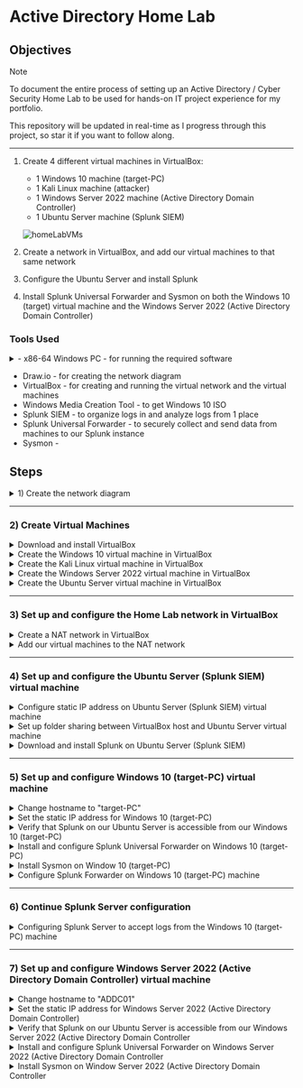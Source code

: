 # Active Directory Home Lab 

## Objectives

> [!NOTE]
> To document the entire process of setting up an Active Directory / Cyber Security Home Lab to be used for hands-on IT project experience for my portfolio.
> 
> This repository will be updated in real-time as I progress through this project, so star it if you want to follow along.

___

1) Create 4 different virtual machines in VirtualBox:

    * 1 Windows 10 machine (target-PC)
    * 1 Kali Linux machine (attacker)
    * 1 Windows Server 2022 machine (Active Directory Domain Controller)
    * 1 Ubuntu Server machine (Splunk SIEM)
    
    ![homeLabVMs](https://github.com/alt-react/Active-Directory-Home-Lab/assets/170683744/6be2c0df-a5c2-4eff-a646-3d03f733b11c)

2) Create a network in VirtualBox, and add our virtual machines to that same network

3) Configure the Ubuntu Server and install Splunk

4) Install Splunk Universal Forwarder and Sysmon on both the Windows 10 (target) virtual machine and the Windows Server 2022 (Active Directory Domain Controller)

### Tools Used

<details>
<summary>- x86-64 Windows PC - for running the required software</summary>
<br>

   * minimum specs
      * 4-core 8-threads processor
      * 16 GB RAM
      * 250 GB free storage
</details>         

- Draw.io - for creating the network diagram
- VirtualBox - for creating and running the virtual network and the virtual machines
- Windows Media Creation Tool - to get Windows 10 ISO
- Splunk SIEM - to organize logs in and analyze logs from 1 place
- Splunk Universal Forwarder - to securely collect and send data from machines to our Splunk instance
- Sysmon - 

## Steps
<details>
<summary>1) Create the network diagram</summary>
<br>

  ![AltReact-Initial_Network_Diagram-50%](https://github.com/alt-react/Active-Directory-Home-Lab/assets/170683744/ce5c58f5-1c5c-4503-8424-2a74cc196a04)

  * you can design whatever network diagram you'd like to in [Draw.io](https://www.draw.io)

</details>

___

### 2) Create Virtual Machines

<details>
<summary>Download and install VirtualBox</summary>
<br>
   
   * go to https://www.virtualbox.org/wiki/Downloads to download VirtualBox for your system
   * verify SHA256 checksum to ensure the integrity of the download
   * install VirtualBox
</details>

<details>
<summary>Create the Windows 10 virtual machine in VirtualBox</summary>
<br>

  Download the Windows 10 ISO file

   * go to https://www.microsoft.com/en-ca/software-download/windows10 and click the blue "Download Tool now" button
   * run the installation file, choose the "Create installation media (USB flash drive, DVD, or ISO file) for another PC" option, and click next.
   * choose your desired language, architecture, and edition (or leave it as default), then click next
   * choose the ISO file option, then click next, then choose your download location

  Configure the virtual machine environment to use for Windows 10 installation
   
   * click the "New" button (blue spikey orb icon) in VirtualBox
   * enter the desired name of this virtual machine in the "Name" field
   * choose the desired location for your virtual machine in the "Folder" section
   * select the Windows 10 ISO file you downloaded in the "ISO Image" section
   * for a manual Windows install select the "Skip Unattended Installation" option, or leave deselected, then click "Next"
   * choose the desired RAM amount and number of CPUs to use for this virtual machine, then click "Next"
   * choose the desired storage configuration, then click "Next"
   * if you are happy with the configuration summary, click "Finish"
   
  Install Windows 10 in the newly created virtual machine environment
   
   * click "Start" (green arrow icon) in VirtualBox to start the virtual machine
   * click "Next" in the Windows installer, then click "Install Now"
   * click "I don't have a product key", then select "Windows 10 Pro" and click  "Next"
   * click "accept license terms", then click "Next"
   * select "Custom: Install Windows only (advanced), then click "Next"
   
</details>

<details>
<summary>Create the Kali Linux virtual machine in VirtualBox</summary>
<br>

  Download the Kali Linux ISO file

   * go to [Kali.org/get-kali](https://www.kali.org/get-kali) and click "Virtual Machines"
   * select your architecture, then click "VIrtualBox"
   * once your virtual machine image downloads, make sure 7-zip is installed, then double-click the extracted Kali Linux VirtualBox image
   
  Run Kali Linux in VirtualBox
   
   * click "Start" (green arrow icon) in VirtualBox to start the virtual machine
   * login using "kali" as the username and "kali" as the password

</details>

<details>
<summary>Create the Windows Server 2022 virtual machine in VirtualBox</summary>
<br>

  Download the Windows Server 2022 ISO file

   * search for "Windows Server 2022 iso" and click the "Windows Server 2022 | Microsoft Evaluation Center" link
   * click the "Download the ISO" link, then fill out the information, and click the blue "Download Now" button
   * click the "64-bit edition" link to download the ISO

  Configure the virtual machine environment to use for Windows Server 2022 installation
   
   * click the "New" button (blue spikey orb icon) in VirtualBox
   * enter the desired name of this virtual machine in the "Name" field
   * choose the desired location for your virtual machine in the "Folder" section
   * select the Windows Server 2022 ISO file you downloaded in the "ISO Image" section
   * for a manual Windows install select the "Skip Unattended Installation" option, or leave deselected, then click "Next"
   * choose the desired RAM amount and number of CPUs to use for this virtual machine, then click "Next"
   * choose the desired storage configuration, then click "Next"
   * if you are happy with the configuration summary, click "Finish"
   
  Install Windows Server 2022 in the newly created virtual machine environment
   
   * click "Start" (green arrow icon) in VirtualBox to start the virtual machine
   * when Windows boots up, click "Next", then click "Install Now"
   * select "Windows 2022 Standard Evaluation (Desktop Experience)", then click "Next"
   * accept the "terms and agreements", then click "Next"
   * select "Custom: Install Microsoft Server Operating System only (advanced)", then click "Next"
   * after installation, enter a secure password, then click "Finish"

</details>

<details>
<summary>Create the Ubuntu Server virtual machine in VirtualBox</summary>
<br>

   Download the Ubuntu Server ISO file

   * go to [ubuntu.com](https://www.ubuntu.com), go to the products tab, and click "Ubuntu Server"
   * click the green "Download Ubuntu Server" button
   * click the green "Download 24.04 LTS" button to start the download (version 24.04 LTS was the latest version when writing this)

  Configure the virtual machine environment to use for Ubuntu Server installation
   
   * click the "New" button (blue spikey orb icon) in VirtualBox
   * enter the desired name of this virtual machine in the "Name" field
   * choose the desired location for your virtual machine in the "Folder" section
   * select the Ubuntu Server IOS file you downloaded in the "ISO Image" section
   * for a manual Windows install select the "Skip Unattended Installation" option, or leave deselected, then click "Next"
   * choose the desired RAM amount and number of CPUs to use for this virtual machine, then click "Next"
   * choose the desired storage configuration, then click "Next"
   * if you are happy with the configuration summary, click "Finish"
   
  Install Ubuntu Server in the newly created virtual machine environment
   
   * click "Start" (green arrow icon) in VirtualBox to start the virtual machine
   * select "Try or Install Ubuntu Server" and hit the enter key
   * hit enter 6 times for default settings
   * at the "Mirror check still running" section, choose "continue", and hit enter
   * at the "Guided storage configuration" menu, use the down arrow to navigate to the "Done" option, then hit "Enter"
   * at the "Storage configuration menu", use the down arrow to navigate to "Done", hit "enter", then go to "Continue" and hit enter
   * at the "Profile setup screen", enter whatever name, server name, username, and password you like, then navigate to "Done" and hit "enter"
   * hit "enter" to skip "Ubuntu Pro"
   * install "Open SSH" if you'd like
   * install whatever "Featured server snaps" you'd like, then navigate to "Done" and hit enter
   * after installation, navigate to the "reboot now" option, then hit "enter"
   * if you see "cdrom failed to unmount error". hit "enter"

</details>

<!--

---

<details> 
<summary>Enable copy/paste between host and virtual machines in VirtualBox</summary> 
<br>

Open up VirtualBox

For each virtual machine:

  1) right-click on the virtual machine, and click "Settings"
  2) on the "General" page, click the "Advanced" tab, set "Shared Clipboard" to "Bidirectional", and click "OK"

</details>

-->

---

### 3) Set up and configure the Home Lab network in VirtualBox

<details>
<summary>Create a NAT network in VirtualBox</summary>
<br>

   1) open VirtualBox, click on "Tools", then click on "Network"
   2) click the "NAT Networks" tab, then click the "Create" button
   3) click on the newly created "NatNetwork" then change "Name" to whatever you like (optional)
   4) change the "IPv4 Prefix" to the prefix you defined in the network diagram you created
   5) leave "Enable DHCP" checked, and hit "Apply"

</details>

<details>
<summary>Add our virtual machines to the NAT network</summary>
<br>

For each of the 4 virtual machines, complete the following steps:

   1) click on the virtual machine, click "Settings", then click "Network"
   2) in the "Adapter 1" tab, click inside the "Attached to:" dropdown menu and choose "NAT Network"
   3) in the "Name" dropdown menu, make sure to select the NAT network that you created in step 3 in "Set up a virtual network in VirtualBox", then click "OK"

</details>

___

### 4) Set up and configure the Ubuntu Server (Splunk SIEM) virtual machine

<details>
<summary>Configure static IP address on Ubuntu Server (Splunk SIEM) virtual machine</summary>
<br>

   1) start the Ubuntu Server (Splunk SIEM) virtual machine
   2) log in, type `ip a`, then hit "Enter" to see the virtual machine's current IP address
   3) type in `sudo nano /etc/netplan/00-installer-config.yaml`, then hit the "enter" key
   4) enter:

            network:
                ethernet:
                    enpos3:
                        dhcp4: no
                        addresses: [192.168.10.10/24]
                        nameservers:
                            addresses: [8.8.8.8]
                        routes:
                            - to: default
                              via: 192.168.10.1
                version: 2
   5) hit the "ctrl + x" keys, press y, then hit "Enter" to save the file
   6) type `sudo netplan apply` and hit "Enter"
   7) type `ip a` again, to verify that our IP address is 192.168.10.10
   8) type in `ping google.com` and hit "Enter" to verify the internet connection through our server
   9) hit the "ctrl + c" keys to stop the ping command

</details>

<details>
<summary>Set up folder sharing between VirtualBox host and Ubuntu Server virtual machine</summary>
<br>

   1) on your host computer, create a project folder for your project named "Active-Directory-Home-Lab"
   2) in your Ubuntu Server virtual machine, type `sudo apt install virtualbox-guest-additions-iso` and hit "Enter"
   3) type in `y`, then hit "Enter" to start the virtualbox-guest-additions-iso installation
   4) in the virtual machine window, click the "Devices" tab, hover over "Shared Folders", and select "Shared Folder Settings"
   5) click on the blue folder icon towards the top-right of the window to add a folder
   6) in the "Folder Path:" section, choose "Other", and chose the "Active-Directory-Home-Lab" folder we created in step 1 of this section
   7) leave the "Folder Name:" section as is, then select the "Read-only", "Auto-mount", and "Make-Permanent" options, click "OK", then click "OK" again
   8) in our Ubuntu Server command line interface, type `sudo reboot` and hit "Enter"
   9) log back into the Ubuntu Server, type in `sudo apt install virtualbox-guest-utils`, then hit "Enter"
   10) type `sudo adduser *your username* vboxsf` and hit "Enter", type `sudo reboot` and hit "Enter"
   11) log back into the Ubuntu Server, then type `sudo adduser *your username* vboxsf`, and hit "Enter"
   12) type 'mkdir share', hit "Enter", then type `ls`, and hit "Enter"
   13) type in `sudo mount -t vboxsf -o uid=1000,gid=1000 Active-Directory-Home-Lab`, then hit "Enter"

</details>

<details>
<summary>Download and install Splunk on Ubuntu Server (Splunk SIEM)</summary>
<br>

On your host machine:
(not on any of your virtual machines, but on the machine running your virtual machines)

   1) go to [splunk.com](https://www.splunk.com), sign up with an account, and log in
   2) got to the "Products" tab, then click on "Free Trials & Downloads"
   3) scroll down to "Splunk Enterprise" and click on "Get My Free Trial"
   4) under "Choose Your Installation Package", click the "Linux" option, then click the "Download Now" button for the ".deb" option
   5) scroll through the Splunk General Terms document, click the "I have read, understood, etc" box, then click the Access program" button to start the Splunk download
   6) move the "spunk*.dev file into the "Active-Directory-Home-Lab" folder we created in step 1 of the previous section

In your Ubuntu Server virtual machine:

   1) type `cd && cd share` then hit "Enter"
   2) type in `sudo dpkg -i splunk`, hit the "tab" key to autocomplete the filename, then hit "Enter" to install Splunk
   3) type `cd /opt/splunk/bin`, hit "Enter", then type in `sudo -u splunk bash`, and hit "Enter"
   4) type in `./splunk start`, hit "Enter", hit "q", hit "y", then hit "Enter"
   5) enter a username, enter a password, re-enter the password, and hit "Enter"
   6)  type `exit`, hit "Enter", type `cd bin`, hit "Enter", then type in `sudo ./splunk enable boot-start -user splunk`, and hit "Enter"

</details>

---

### 5) Set up and configure Windows 10 (target-PC) virtual machine

<details>
<summary>Change hostname to "target-PC"</summary>
<br>

   1) in the Windows taskbar, search for "PC", click "Properties", then click the "Rename this PC" button
   2) type in `target-PC`, click "Next", then click "Restart now

</details>

<details>
<summary>Set the static IP address for Windows 10 (target-PC)</summary>
<br>

   1) hit the "Windows" key, type in "cmd", and hit enter
   2) in the command prompt, type in `ipcongif`, and hit "Enter" to check the IP address to view our current IP address
   3) at the right end of the taskbar, right-click the "network" icon and click "Open Network & Internet settings"
   4) scroll down and click on "Change adapter options", right-click the network adapter, and click on "Properties"
   5) double-click "Internet Protocol Version 4 (TCP/IPv4)", and click the "Use the following IP address:" radio button
   6) in the "IP address" field, type in `192.168.10.100`, in the Subnet mask section, type in `255.255.255.0`, and in the "Default gateway" section, type in `192.168.10.1`
   7) in the "Preferred DNS server:" section, type in `8.8.8.8`, then click "OK", and close the window
   8) in the command prompt, enter `ipconfig` to verify that our IPv4 Address is 192.168.10.100

</details>

<details>
<summary>Verify that Splunk on our Ubuntu Server is accessible from our Windows 10 (target-PC)</summary>
<br>

Make sure our Ubuntu Server virtual machine is running, then:

from our Windows 10 (target-PC):

   1) open a web browser and type in `192.168.10.10:8000` to verify that we can reach our Splunk log-in page

</details>

<details>
<summary>Install and configure Splunk Universal Forwarder on Windows 10 (target-PC)</summary>
<br>

   1) open up a web browser, go to [splunk.com](https://www.splunk.com) and log in
   2) hover the mouse over the "Products" tab, and click on "Free Trials & Downloads"
   3) scroll down to "Universal Forwarder" and click the "Get My Free Download" button
   4) go to the "64-bit" section of the "Windows" tab and click the "Download Now" button
   5) read the "Splunk General Terms", select the "I have read, understood, etc." option, and click the "Access program" button
   6) open the "splunkforwarder*.msi" download, read the "License Agreement", check the box to accept the license agreement, make sure the "An on-premises Splunk Enterprise instance" option is selected, and click "Next"
   7) for the username, type in "admin", leave the "generate random password" option checked, and click "Next"
   8) since we don't have a Splunk Deployment Server, leave this section blank, and click "Next"
   9) under "Receiving Indexer" in the "Hostname or IP" section, enter the IP of our Ubuntu (Splunk) Server, which is `192.168.10.10`, type in the default port `9997` in the field to the right of the colon, and click "Next"
   10) click "Install, for the pop-up window asking if we want to allow this app to make changes to our device, click "yes", and when the install finishes, click "Finish"

</details>

<details>
<summary>Install Sysmon on Window 10 (target-PC)</summary>
<br>

   1) open a web browser and search for "Sysmon", and click the link that shows "Sysmon - Sysinternals"
   2) scroll down and click the " Download Sysmon" link
   3) do a web search for "sysmon olaf config", click on the "Github - olafhartong/sysmon-modular" link, scroll down, and click the "sysmonconfig.xml" file
   4) click the "raw" option on the top-right of the page, right-click and save the file
   5)  navigate to the directory we downloaded sysmon.zip to, click on the file to select it, right-click the file, click "Extract all", then click the "Extract" button
   6)  in the window that just popped up, click the file explorer bar, right-click the folder path, then click "Copy"
   7)  hit the "Windows" key, type in "powershell", run powershell as administrator, then click "yes"
   8)  type in `cd` followed by a single space, then right-click inside powershell to paste the folder path we just copied in the previous step, and hit "Enter"
   9)  type in `.\Sysmon64.exe -i ..\sysmonconfig.xml`, hit "Enter", then click "Agree" to install Sysmon using our sysmonconfig.xml configuration file

</details>

<details>
<summary>Configure Splunk Forwarder on Windows 10 (target-PC) machine</summary>
<br>

   1) hit the "Windows" key, type in "notepad", run notepad as administrator, and click "yes"
      
   Enter the following text into notepad:

         [WinEventLog://Application]
         index = endpoint
         disabled = false

         [WinEventLog://Security]
         index = endpoint
         disabled = false

         [WinEventLog://System]
         index = endpoint
         disabled = false

         [WinEventLog://Microsoft-Windows-Sysmon/Operational]
         index = endpoint
         disabled = false
         renderXml = true
         source = XmlWinEventLog:Microsoft-Windows-Sysmon/Operational

   and save the file to `C:\Program Files\SplunkUniversalForwarder\etc\system\local\` folder

   in the "Save as type" section, click text, and select "All Files, then in the "File name:" section, type "inputs.conf", and click "Save"
   
   2) hit the "Windows" key, type "services", and click "Run as administrator"
   3) scroll down and double-click on "SplunkForwarder"
   4) click the "Log On" tab, then click the "Local System account" radio button, click "Apply", then click "OK"
   5) right-click "SplunkFowarder", click "Restart", if you get a pop up saying that Windows could not stop the SplunkForwarder service, click "OK", then click "Start the service"

</details>

---

### 6) Continue Splunk Server configuration

<details>
<summary>Configuring Splunk Server to accept logs from the Windows 10 (target-PC) machine</summary>
<br>

   1) open a web browser, go to `192.168.10.10:8000`, and log into Splunk Server
   2) at the top of the window, select "Settings", then select "Indexes"
   3) click "OK" then at the top-right, click "New Index"
   4) in the "Index Name" field, type in "endpoint", and click "Save"
   5) at the top of the window, click on "Settings", then click on "Forwarding and receiving"
   6) under "Received data", click on "Configuring receiving", click on "New Receiving Port", then type `9997` in the "Listen on this port" section, and click "Save"

If everything has been set up correctly up to this point, we should be receiving data from our Windows 10 (target-PC) into Splunk on our Ubuntu Server. To verify:

   1) click on "Apps" in the top-left corner, click on "Search & Reporting", and click "Skip", and click "Skip tour"
   2) in the input field under "Search", type in `index=endpoint`, then click on the green magnifying glass search button

 I you see the following values:
 
    * WinEventLog:Security
    * WinEventLog:System
    * WinEventLog:Application
    * XmlWinEventLog:Microsoft-Windows-Sysmon/Operational

You have installed everything correctly.

</details>

 
---

### 7) Set up and configure Windows Server 2022 (Active Directory Domain Controller) virtual machine

<details>
<summary>Change hostname to "ADDC01"</summary>
<br>

   1) in the Windows taskbar, search for "PC", click "Properties", then click the "Rename this PC" button
   2) type in `target-PC`, click "Next", then click "Restart now

</details>

<details>
<summary>Set the static IP address for Windows Server 2022 (Active Directory Domain Controller)</summary>
<br>

   1) hit the "Windows" key, type in "cmd", and hit enter
   2) in the command prompt, type in `ipcongif`, and hit "Enter" to check the IP address to view our current IP address
   3) at the right end of the taskbar, right-click the "network" icon and click "Open Network & Internet settings"
   4) scroll down and click on "Change adapter options", right-click the network adapter, and click on "Properties"
   5) double-click "Internet Protocol Version 4 (TCP/IPv4)", and click the "Use the following IP address:" radio button
   6) in the "IP address" field, type in `192.168.10.7`, in the Subnet mask section, type in `255.255.255.0`, and in the "Default gateway" section, type in `192.168.10.1`
   7) in the "Preferred DNS server:" section, type in `8.8.8.8`, then click "OK", and close the window
   8) in the command prompt, enter `ipconfig` to verify that our IPv4 Address is 192.168.10.7

</details>

<details>
<summary>Verify that Splunk on our Ubuntu Server is accessible from our Windows Server 2022 (Active Directory Domain Controller</summary>
<br>

Make sure our Ubuntu Server virtual machine is running, then:

from our Windows Server 2022 (Active Directory Domain Controller:

   1) open a web browser and type in `192.168.10.10:8000` to verify that we can reach our Splunk log-in page

</details>

<details>
<summary>Install and configure Splunk Universal Forwarder on Windows Server 2022 (Active Directory Domain Controller</summary>
<br>

   1) open up a web browser, go to [splunk.com](https://www.splunk.com) and log in
   2) hover the mouse over the "Products" tab, and click on "Free Trials & Downloads"
   3) scroll down to "Universal Forwarder" and click the "Get My Free Download" button
   4) go to the "64-bit" section of the "Windows" tab and click the "Download Now" button
   5) read the "Splunk General Terms", select the "I have read, understood, etc." option, and click the "Access program" button
   6) open the "splunkforwarder*.msi" download, read the "License Agreement", check the box to accept the license agreement, make sure the "An on-premises Splunk Enterprise instance" option is selected, and click "Next"
   7) for the username, type in "admin", leave the "generate random password" option checked, and click "Next"
   8) since we don't have a Splunk Deployment Server, leave this section blank, and click "Next"
   9) under "Receiving Indexer" in the "Hostname or IP" section, enter the IP of our Ubuntu (Splunk) Server, which is `192.168.10.10`, type in the default port `9997` in the field to the right of the colon, and click "Next"
   10) click "Install, for the pop-up window asking if we want to allow this app to make changes to our device, click "yes", and when the install finishes, click "Finish"

</details>

<details>
<summary>Install Sysmon on Window Server 2022 (Active Directory Domain Controller</summary>
<br>

   1) open a web browser and search for "Sysmon", and click the link that shows "Sysmon - Sysinternals"
   2) scroll down and click the " Download Sysmon" link
   3) do a web search for "sysmon olaf config", click on the "Github - olafhartong/sysmon-modular" link, scroll down, and click the "sysmonconfig.xml" file
   4) click the "raw" option on the top-right of the page, right-click and save the file
   5)  navigate to the directory we downloaded sysmon.zip to, click on the file to select it, right-click the file, click "Extract all", then click the "Extract" button
   6)  in the window that just popped up, click the file explorer bar, right-click the folder path, then click "Copy"
   7)  hit the "Windows" key, type in "powershell", rick-click powershell, click "run as administrator"
   8)  type in `cd` followed by a single space, then right-click inside powershell to paste the folder path we just copied in the previous step, and hit "Enter"
   9)  type in `.\Sysmon64.exe -i ..\sysmonconfig.xml`, hit "Enter", then click "Agree" to install Sysmon using our sysmonconfig.xml configuration file

</details>

<!--

<details>
<summary>Configure Splunk Forwarder on Windows 10 (target-PC) machine</summary>
<br>

   1) hit the "Windows" key, type in "notepad", run notepad as administrator, and click "yes"
      
   Enter the following text into notepad:

         [WinEventLog://Application]
         index = endpoint
         disabled = false

         [WinEventLog://Security]
         index = endpoint
         disabled = false

         [WinEventLog://System]
         index = endpoint
         disabled = false

         [WinEventLog://Microsoft-Windows-Sysmon/Operational]
         index = endpoint
         disabled = false
         renderXml = true
         source = XmlWinEventLog:Microsoft-Windows-Sysmon/Operational

   and save the file to `C:\Program Files\SplunkUniversalForwarder\etc\system\local\` folder

   in the "Save as type" section, click text, and select "All Files, then in the "File name:" section, type "inputs.conf", and click "Save"
   
   2) hit the "Windows" key, type "services", and click "Run as administrator"
   3) scroll down and double-click on "SplunkForwarder"
   4) click the "Log On" tab, then click the "Local System account" radio button, click "Apply", then click "OK"
   5) right-click "SplunkFowarder", click "Restart", if you get a pop up saying that Windows could not stop the SplunkForwarder service, click "OK", then click "Start the service"

</details>

---

### 6) Continue Splunk Server configuration

<details>
<summary>Configuring Splunk Server to accept logs from the Windows 10 (target-PC) machine</summary>
<br>

   1) open a web browser, go to `192.168.10.10:8000`, and log into Splunk Server
   2) at the top of the window, select "Settings", then select "Indexes"
   3) click "OK" then at the top-right, click "New Index"
   4) in the "Index Name" field, type in "endpoint", and click "Save"
   5) at the top of the window, click on "Settings", then click on "Forwarding and receiving"
   6) under "Received data", click on "Configuring receiving", click on "New Receiving Port", then type `9997` in the "Listen on this port" section, and click "Save"

If everything has been set up correctly up to this point, we should be receiving data from our Windows 10 (target-PC) into Splunk on our Ubuntu Server. To verify:

   1) click on "Apps" in the top-left corner, click on "Search & Reporting", and click "Skip", and click "Skip tour"
   2) in the input field under "Search", type in `index=endpoint`, then click on the green magnifying glass search button

 I you see the following values:
 
    * WinEventLog:Security
    * WinEventLog:System
    * WinEventLog:Application
    * XmlWinEventLog:Microsoft-Windows-Sysmon/Operational

You have installed everything correctly.

</details>

-->














<!--

left off at - Active Directory Project (Home Lab) | Part 3 - 26:17

<details>
<summary></summary>
<br>

   1)

</details>

-->

<!--
option 1

# PROJECTNAME

## Objective
[Brief Objective - Remove this afterwards]

### Skills Learned
[Bullet Points - Remove this afterwards]


### Tools Used
[Bullet Points - Remove this afterwards]

## Steps

-->

<!--

option 2

<h1>Project Name</h1>

 ### [YouTube Demonstration](https://)

<h2>Description</h2>

<br />

<h2>Languages and Utilities Used</h2>

- <b>language or utility</b> 

<h2>Environments Used </h2>

- <b>environment</b> (21H2)

<h2>Program walk-through:</h2>

<p align="center">
Launch the utility: <br/>
<img src="https://" height="80%" width="80%" alt="alt name"/>
<br />
<br />
Select the disk:  <br/>
<img src="https://" height="80%" width="80%" alt="alt name"/>
<br />
<br />
Enter the number of passes: <br/>
<img src="https://" height="80%" width="80%" alt="alt name"/>
<br />
<br />
Confirm your selection:  <br/>
<img src="https://" height="80%" width="80%" alt="alt name"/>
<br />
<br />
Wait for process to complete (may take some time):  <br/>
<img src="https://" height="80%" width="80%" alt="alt name"/>
<br />
<br />
Sanitization complete:  <br/>
<img src="https://" height="80%" width="80%" alt="alt name"/>
<br />
<br />
Observe the wiped disk:  <br/>
<img src="https://" height="80%" width="80%" alt="alt name"/>
</p>

dropdown menu in markup
<details open>
<summary>Want to ruin the surprise?</summary>
<br>
Well, you asked for it!
</details>

 ```diff
- text in red
+ text in green
! text in orange
# text in gray
@@ text in purple (and bold)@@
```
--!>
